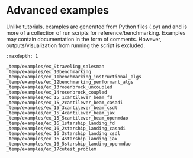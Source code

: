 # Advanced examples

Unlike tutorials, examples are generated from Python files (.py) and
and is more of a collection of run scripts for reference/benchmarking.
Examples may contain documentation in the form of comments.
However, outputs/visualization from running the script is excluded.


```{toctree}
:maxdepth: 1

_temp/examples/ex_9traveling_salesman
_temp/examples/ex_10benchmarking
_temp/examples/ex_11benchmarking_instructional_algs
_temp/examples/ex_12benchmarking_performant_algs
_temp/examples/ex_13rosenbrock_uncoupled
_temp/examples/ex_14rosenbrock_coupled
_temp/examples/ex_15_1cantilever_beam_fd
_temp/examples/ex_15_2cantilever_beam_casadi
_temp/examples/ex_15_3cantilever_beam_csdl
_temp/examples/ex_15_4cantilever_beam_jax
_temp/examples/ex_15_5cantilever_beam_openmdao
_temp/examples/ex_16_1starship_landing_fd
_temp/examples/ex_16_2starship_landing_casadi
_temp/examples/ex_16_3starship_landing_csdl
_temp/examples/ex_16_4starship_landing_jax
_temp/examples/ex_16_5starship_landing_openmdao
_temp/examples/ex_17cutest_problem
```